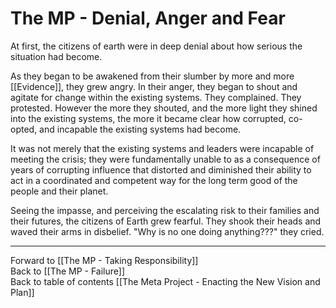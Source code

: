 # The MP - Denial, Anger and Fear

At first, the citizens of earth were in deep denial about how serious the situation had become. 

As they began to be awakened from their slumber by more and more [[Evidence]], they grew angry. In their anger, they began to shout and agitate for change within the existing systems. They complained. They protested. However the more they shouted, and the more light they shined into the existing systems, the more it became clear how corrupted, co-opted, and incapable the existing systems had become. 

It was not merely that the existing systems and leaders were incapable of meeting the crisis; they were fundamentally unable to as a consequence of years of corrupting influence that distorted and diminished their ability to act in a coordinated and competent way for the long term good of the people and their planet. 

Seeing the impasse, and perceiving the escalating risk to their families and their futures, the citizens of Earth grew fearful. They shook their heads and waved their arms in disbelief. "Why is no one doing anything???" they cried. 

___

Forward to [[The MP - Taking Responsibility]]    
Back to [[The MP - Failure]]      
Back to table of contents [[The Meta Project - Enacting the New Vision and Plan]]  


